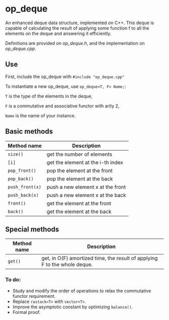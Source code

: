 # op_deque
An enhanced deque data structure, implemented on C++.
This deque is capable of calculating the result of applying some function f
to all the elements on the deque and answering it efficiently.

Definitions are provided on *op_deque.h*, and the implementation on *op_deque.cpp*.

## Use
First, include the op_deque with `#include "op_deque.cpp"`

To instantiate a new op_deque, use `op_deque<T, F> Name;`:

`T` is the type of the elements in the deque,

`F` is a commutative and associative functor with arity 2,

`Name` is the name of your instance.

## Basic methods
Method name     | Description
--------------- | --------------
`size()`        | get the number of elements
`[i]`           | get the element at the i-th index
`pop_front()`   | pop the element at the front
`pop_back()`    | pop the element at the back
`push_front(x)` | push a new element x at the front
`push_back(x)`  | push a new element x at the back
`front()`       | get the element at the front
`back()`        | get the element at the back

## Special methods
Method name   | Description
------------- | -------------
`get()`       | get, in O(F) amortized time, the result of applying F to the whole deque.

### To do:
- Study and modify the order of operations to relax the commutative functor requirement.
- Replace `rastack<T>` with `vector<T>`.
- Improve the asymptotic constant by optimizing `balance()`.
- Formal proof.



